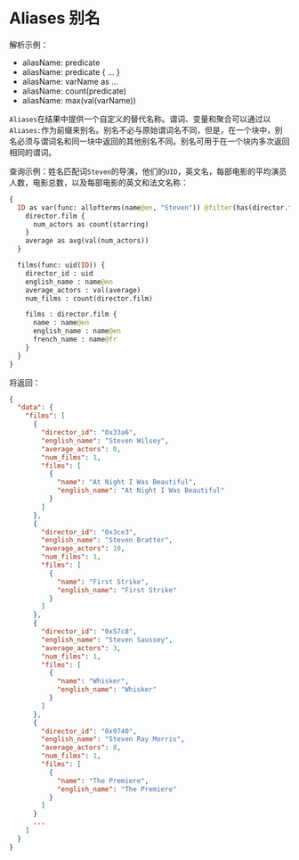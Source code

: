 # Aliases 别名

解析示例：
* aliasName: predicate
* aliasName: predicate { ... }
* aliasName: varName as ...
* aliasName: count(predicate)
* aliasName: max(val(varName))

`Aliases`在结果中提供一个自定义的替代名称。谓词、变量和聚合可以通过以`Aliases:`作为前缀来别名。别名不必与原始谓词名不同，但是，在一个块中，别名必须与谓词名和同一块中返回的其他别名不同。别名可用于在一个块内多次返回相同的谓词。

查询示例：姓名匹配词`Steven`的导演，他们的`UID`，英文名，每部电影的平均演员人数，电影总数，以及每部电影的英文和法文名称：

``` graphql
{
  ID as var(func: allofterms(name@en, "Steven")) @filter(has(director.film)) {
    director.film {
      num_actors as count(starring)
    }
    average as avg(val(num_actors))
  }

  films(func: uid(ID)) {
    director_id : uid
    english_name : name@en
    average_actors : val(average)
    num_films : count(director.film)

    films : director.film {
      name : name@en
      english_name : name@en
      french_name : name@fr
    }
  }
}
```

将返回：

``` json
{
  "data": {
    "films": [
      {
        "director_id": "0x33a6",
        "english_name": "Steven Wilsey",
        "average_actors": 0,
        "num_films": 1,
        "films": [
          {
            "name": "At Night I Was Beautiful",
            "english_name": "At Night I Was Beautiful"
          }
        ]
      },
      {
        "director_id": "0x3ce3",
        "english_name": "Steven Bratter",
        "average_actors": 10,
        "num_films": 1,
        "films": [
          {
            "name": "First Strike",
            "english_name": "First Strike"
          }
        ]
      },
      {
        "director_id": "0x57c8",
        "english_name": "Steven Saussey",
        "average_actors": 3,
        "num_films": 1,
        "films": [
          {
            "name": "Whisker",
            "english_name": "Whisker"
          }
        ]
      },
      {
        "director_id": "0x9740",
        "english_name": "Steven Ray Morris",
        "average_actors": 8,
        "num_films": 1,
        "films": [
          {
            "name": "The Premiere",
            "english_name": "The Premiere"
          }
        ]
      }
      ...
    ]
  }
}
```

